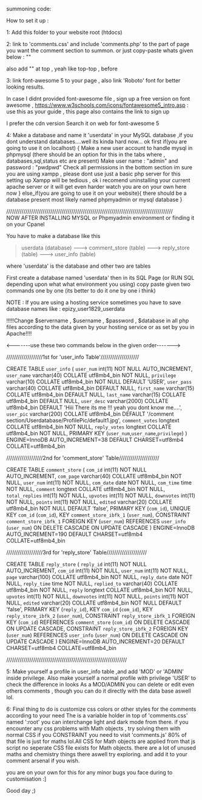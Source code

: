 





summoning code: <?php include '/comment section/comments.php' ?>

How to set it up :

1: Add this folder to your website root (htdocs) 

2: link to 'comments.css' and include 'comments.php' to the part of page you want the comment section to summon.
   or just copy-paste whats given below :
   "<?php include '/comment section/comments.php' ?>"

   also add "<?php session_start();?>" at top , yeah like top-top , before <!DOCTYPE html>

3: link font-awesome 5 to your page , also link 'Roboto' font for better looking results.

   In case I didnt provided font-awesome file , sign up a free version on font awesome , 
   https://www.w3schools.com/icons/fontawesome5_intro.asp  : use this as your guide , this page also contains the link to sign up
   
   I prefer the cdn version Search it on web for font-awesome 5


4: Make a database and name it 'userdata' in your MySQL database ,if you dont understand databases....well its kinda hard now... 
   ok first 
    if(you are going to use it on localhost) {
       Make a new user account to handle mysql in phpmysql (there should be an option for this in the tabs where , databases,sql,status etc are present) 
       Make user name : "admin" and password : "pwdpwd"
       Check all permissions in the bottom section
       im sure you are using xampp , please dont use just a basic php server for this
       setting up Xampp will be tedious , ok i recomend uninstalling your current apache server or it will get even harder
       watch you are on your own here now
    }
    else_if(you are going to use it on your website){
       there should be a database present most likely named phpmyadmin or mysql database
    }

///////////////////////////////////////////////////////////////////////////////////////    
NOW AFTER INSTALLING MYSQL or Phpmyadmin environment
    or finding it on your Cpanel

You have to make a database like this
> userdata                   (database)
---> comment_store           (table)
---> reply_store             (table)
---> user_info               (table)

where 'userdata' is the database and other two are tables

First create a database named 'userdata' then in its SQL Page (or RUN SQL depending upon what what environment you using)
copy paste given two commands one by one (its better to do it one by one i think)

NOTE :  If you are using a hosting service sometimes you have to save database names like :
      epizy_user1829_userdata

  !!!!!Change $servername , $username , $password , $database in all php files 
       according to the data given by your hosting service or as set by you in Apache!!!!

<-------use these two commands below in the given order------->

///////////////////1st for 'user_info Table'////////////////////

CREATE TABLE `user_info` (
 `user_num` int(11) NOT NULL AUTO_INCREMENT,
 `user_name` varchar(40) COLLATE utf8mb4_bin NOT NULL,
 `privilege` varchar(10) COLLATE utf8mb4_bin NOT NULL DEFAULT 'USER',
 `user_pass` varchar(40) COLLATE utf8mb4_bin DEFAULT NULL,
 `first_name` varchar(15) COLLATE utf8mb4_bin DEFAULT NULL,
 `last_name` varchar(15) COLLATE utf8mb4_bin DEFAULT NULL,
 `user_desc` varchar(2000) COLLATE utf8mb4_bin DEFAULT 'Hiii There its me !!! yeah you dont know me....',
 `user_pic` varchar(200) COLLATE utf8mb4_bin DEFAULT '/comment section/Userdatabase/ProfilePic/default1.jpg',
 `comment_votes` longtext COLLATE utf8mb4_bin NOT NULL,
 `reply_votes` longtext COLLATE utf8mb4_bin NOT NULL,
 PRIMARY KEY (`user_num`,`user_name`,`privilege`)
) ENGINE=InnoDB AUTO_INCREMENT=38 DEFAULT CHARSET=utf8mb4 COLLATE=utf8mb4_bin

///////////////////2nd for 'comment_store' Table/////////////////////

CREATE TABLE `comment_store` (
 `com_id` int(11) NOT NULL AUTO_INCREMENT,
 `com_page` varchar(40) COLLATE utf8mb4_bin NOT NULL,
 `user_num` int(11) NOT NULL,
 `com_date` date NOT NULL,
 `com_time` time NOT NULL,
 `comment` longtext COLLATE utf8mb4_bin NOT NULL,
 `total_replies` int(11) NOT NULL,
 `upvotes` int(11) NOT NULL,
 `downvotes` int(11) NOT NULL,
 `points` int(11) NOT NULL,
 `edited` varchar(20) COLLATE utf8mb4_bin NOT NULL DEFAULT 'false',
 PRIMARY KEY (`com_id`),
 UNIQUE KEY `com_id` (`com_id`),
 KEY `comment_store_ibfk_1` (`user_num`),
 CONSTRAINT `comment_store_ibfk_1` FOREIGN KEY (`user_num`) REFERENCES `user_info` (`user_num`) ON DELETE CASCADE ON UPDATE CASCADE
) ENGINE=InnoDB AUTO_INCREMENT=190 DEFAULT CHARSET=utf8mb4 COLLATE=utf8mb4_bin

///////////////////3rd for 'reply_store' Table/////////////////////

CREATE TABLE `reply_store` (
 `reply_id` int(11) NOT NULL AUTO_INCREMENT,
 `com_id` int(11) NOT NULL,
 `user_num` int(11) NOT NULL,
 `page` varchar(100) COLLATE utf8mb4_bin NOT NULL,
 `reply_date` date NOT NULL,
 `reply_time` time NOT NULL,
 `replied_to` varchar(40) COLLATE utf8mb4_bin NOT NULL,
 `reply` longtext COLLATE utf8mb4_bin NOT NULL,
 `upvotes` int(11) NOT NULL,
 `downvotes` int(11) NOT NULL,
 `points` int(11) NOT NULL,
 `edited` varchar(20) COLLATE utf8mb4_bin NOT NULL DEFAULT 'false',
 PRIMARY KEY (`reply_id`),
 KEY `com_id` (`com_id`),
 KEY `reply_store_ibfk_2` (`user_num`),
 CONSTRAINT `reply_store_ibfk_1` FOREIGN KEY (`com_id`) REFERENCES `comment_store` (`com_id`) ON DELETE CASCADE ON UPDATE CASCADE,
 CONSTRAINT `reply_store_ibfk_2` FOREIGN KEY (`user_num`) REFERENCES `user_info` (`user_num`) ON DELETE CASCADE ON UPDATE CASCADE
) ENGINE=InnoDB AUTO_INCREMENT=20 DEFAULT CHARSET=utf8mb4 COLLATE=utf8mb4_bin

///////////////////////////////////////////////////////////////


5: Make yourself a profile in user_info table ,and add 'MOD' or 'ADMIN' inside privilege.
   Also make yourself a normal profile with privilege 'USER' to check the difference in looks
   As a MOD/ADMIN you can delete or edit even others comments , though you can do it directly with the data base aswell lol.


6: Final thing to do is customize css colors or other styles for the comments according to your need 
   The is a variable holder in top of 'comments.css' named ':root'
   you can interchange light and dark mode from there.
   if you encounter any css problems with Math objects , try solving them with normal CSS if you CONSTRAINT 
   you need to visit 'comments.js' 80% of that file is just for maths lol.All CSS for Math objects are applied from that js script no seperate CSS file exists for Math objects.
   there are a lot of unused maths and chemistry things there aswell try exploring.
   and add it to your comment arsenal if you wish.

you are on your own for this for any minor bugs you face during to customisation :]

Good day ;)